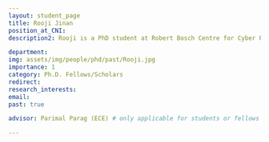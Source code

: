 ```yaml
---
layout: student_page
title: Rooji Jinan
position_at_CNI:
description2: Rooji is a PhD student at Robert Bosch Centre for Cyber Physical Systems, IISc, working under the guidance of Dr. Parimal Parag, Department of Electrical Communication Engineering, IISc. Rooji received her B.Tech. degree in Electronics and Communication and her M.Tech. in Communication Engineering and Signal Processing from Calicut University, Kerala. Prior to joining IISc, she worked as an Assistant Professor at Christ College of Engineering (affiliated to Kalam Technological University), Kerala during 2016-17. Her broad research interests are in applied probability and her current project focuses on design and analysis of efficient distributed storage and computation systems with the goal of achieving low latency.

department:
img: assets/img/people/phd/past/Rooji.jpg
importance: 1
category: Ph.D. Fellows/Scholars
redirect: 
research_interests: 
email: 
past: true

advisor: Parimal Parag (ECE) # only applicable for students or fellows

---
```



